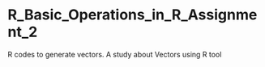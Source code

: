 # R_Basic_Operations_in_R_Assignment_2
R codes to generate vectors. A  study about Vectors using R tool
